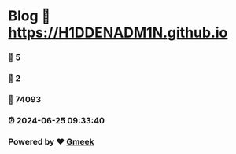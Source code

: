 # Blog :link: https://H1DDENADM1N.github.io 
### :page_facing_up: [5](https://H1DDENADM1N.github.io/tag.html) 
### :speech_balloon: 2 
### :hibiscus: 74093 
### :alarm_clock: 2024-06-25 09:33:40 
### Powered by :heart: [Gmeek](https://github.com/Meekdai/Gmeek)
